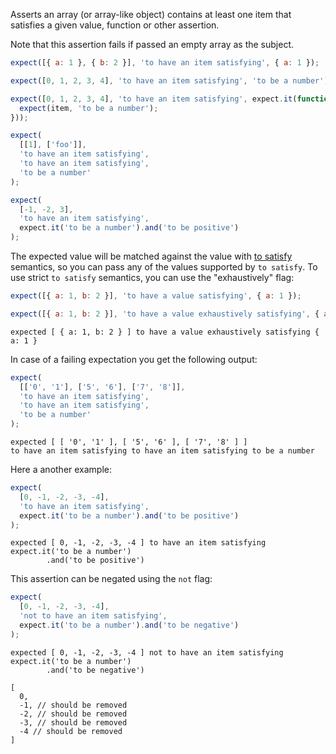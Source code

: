 Asserts an array (or array-like object) contains at least one item that satisfies
a given value, function or other assertion.

Note that this assertion fails if passed an empty array as the subject.

```js
expect([{ a: 1 }, { b: 2 }], 'to have an item satisfying', { a: 1 });

expect([0, 1, 2, 3, 4], 'to have an item satisfying', 'to be a number');

expect([0, 1, 2, 3, 4], 'to have an item satisfying', expect.it(function(item) {
  expect(item, 'to be a number');
}));

expect(
  [[1], ['foo']],
  'to have an item satisfying',
  'to have an item satisfying',
  'to be a number'
);

expect(
  [-1, -2, 3],
  'to have an item satisfying',
  expect.it('to be a number').and('to be positive')
);
```

The expected value will be matched against the value with
[to satisfy](../../any/to-satisfy/) semantics, so you can pass any of the
values supported by `to satisfy`. To use strict `to satisfy` semantics, you can
use the "exhaustively" flag:

```js
expect([{ a: 1, b: 2 }], 'to have a value satisfying', { a: 1 });
```

```js
expect([{ a: 1, b: 2 }], 'to have a value exhaustively satisfying', { a: 1 });
```

```output
expected [ { a: 1, b: 2 } ] to have a value exhaustively satisfying { a: 1 }
```

In case of a failing expectation you get the following output:

```js
expect(
  [['0', '1'], ['5', '6'], ['7', '8']],
  'to have an item satisfying',
  'to have an item satisfying',
  'to be a number'
);
```

```output
expected [ [ '0', '1' ], [ '5', '6' ], [ '7', '8' ] ]
to have an item satisfying to have an item satisfying to be a number
```

Here a another example:

```js
expect(
  [0, -1, -2, -3, -4],
  'to have an item satisfying',
  expect.it('to be a number').and('to be positive')
);
```

```output
expected [ 0, -1, -2, -3, -4 ] to have an item satisfying
expect.it('to be a number')
        .and('to be positive')
```

This assertion can be negated using the `not` flag:

```js
expect(
  [0, -1, -2, -3, -4],
  'not to have an item satisfying',
  expect.it('to be a number').and('to be negative')
);
```

```output
expected [ 0, -1, -2, -3, -4 ] not to have an item satisfying
expect.it('to be a number')
        .and('to be negative')

[
  0,
  -1, // should be removed
  -2, // should be removed
  -3, // should be removed
  -4 // should be removed
]
```
